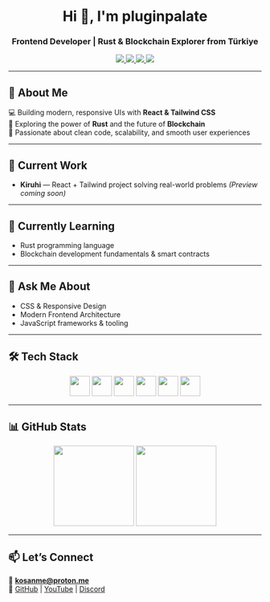 <h1 align="center">Hi 👋, I'm <b>pluginpalate</b></h1>
<h3 align="center">Frontend Developer | Rust & Blockchain Explorer from Türkiye</h3>

<p align="center">
  <a href="https://github.com/pluginpalate" target="_blank">
    <img src="https://img.shields.io/badge/GitHub-%2312100E.svg?style=for-the-badge&logo=github&logoColor=white" />
  </a>
  <a href="https://www.youtube.com/c/kiruhibeta" target="_blank">
    <img src="https://img.shields.io/badge/YouTube-%23FF0000.svg?style=for-the-badge&logo=youtube&logoColor=white" />
  </a>
  <a href="https://discord.gg/79JgHNqauU" target="_blank">
    <img src="https://img.shields.io/badge/Discord-%237289DA.svg?style=for-the-badge&logo=discord&logoColor=white" />
  </a>
  <a href="mailto:kosanme@proton.me">
    <img src="https://img.shields.io/badge/Email-D14836?style=for-the-badge&logo=gmail&logoColor=white" />
  </a>
</p>

---

## 🚀 About Me  
💻 Building modern, responsive UIs with **React & Tailwind CSS**  
🦀 Exploring the power of **Rust** and the future of **Blockchain**  
🎯 Passionate about clean code, scalability, and smooth user experiences  

---

## 🔭 Current Work  
- **Kiruhi** — React + Tailwind project solving real-world problems *(Preview coming soon)*

---

## 🌱 Currently Learning  
- Rust programming language  
- Blockchain development fundamentals & smart contracts

---

## 💬 Ask Me About  
- CSS & Responsive Design  
- Modern Frontend Architecture  
- JavaScript frameworks & tooling

---

## 🛠 Tech Stack  

<p align="center">
  <img src="https://cdn.jsdelivr.net/gh/devicons/devicon/icons/react/react-original.svg" height="40" />
  <img src="https://cdn.jsdelivr.net/gh/devicons/devicon/icons/javascript/javascript-original.svg" height="40" />
  <img src="https://cdn.jsdelivr.net/gh/devicons/devicon/icons/css3/css3-original.svg" height="40" />
  <img src="https://cdn.jsdelivr.net/gh/devicons/devicon/icons/tailwindcss/tailwindcss-plain.svg" height="40" />
  <img src="https://cdn.jsdelivr.net/gh/devicons/devicon/icons/rust/rust-plain.svg" height="40" />
  <img src="https://cdn.jsdelivr.net/gh/devicons/devicon/icons/git/git-original.svg" height="40" />
</p>

---

## 📊 GitHub Stats  
<p align="center">
  <img src="https://github-readme-stats.vercel.app/api?username=pluginpalate&show_icons=true&theme=radical" height="160" />
  <img src="https://streak-stats.demolab.com?user=pluginpalate&theme=radical" height="160" />
</p>

---

## 📫 Let’s Connect  
📧 **kosanme@proton.me**  
🔗 [GitHub](https://github.com/pluginpalate) | [YouTube](https://www.youtube.com/c/kiruhibeta) | [Discord](https://discord.gg/79JgHNqauU)  
